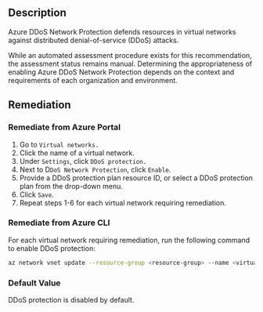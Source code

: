 ## Description

Azure DDoS Network Protection defends resources in virtual networks against distributed denial-of-service (DDoS) attacks.

While an automated assessment procedure exists for this recommendation, the assessment status remains manual. Determining the appropriateness of enabling Azure DDoS Network Protection depends on the context and requirements of each organization and environment.

## Remediation

### Remediate from Azure Portal

1. Go to `Virtual networks.`
2. Click the name of a virtual network.
3. Under `Settings`, click `DDoS protection.`
4. Next to D`DoS Network Protection`, click `Enable`.
5. Provide a DDoS protection plan resource ID, or select a DDoS protection plan from the drop-down menu.
6. Click `Save`.
7. Repeat steps 1-6 for each virtual network requiring remediation.

### Remediate from Azure CLI

For each virtual network requiring remediation, run the following command to enable DDoS protection:

```bash
az network vnet update --resource-group <resource-group> --name <virtualnetwork> --ddos-protection true --ddos-protection-plan <ddos-protection-plan>
```

### Default Value

DDoS protection is disabled by default.